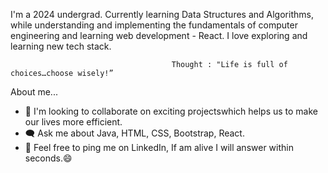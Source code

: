 I'm a 2024 undergrad. Currently learning Data Structures and Algorithms, while understanding and implementing the fundamentals of
computer engineering and learning web development - React. I love exploring and learning new tech stack.

                                        Thought : "Life is full of choices…choose wisely!”

About me...

- 🤝 I'm looking to collaborate on exciting projectswhich helps us to make our lives more efficient.
- 🗨️ Ask me about Java, HTML, CSS, Bootstrap, React.
- 🌱 Feel free to ping me on LinkedIn, If am alive I will answer within seconds.😄

<!---
xujalz/xujalz is a ✨ special ✨ repository because its `README.md` (this file) appears on your GitHub profile.
You can click the Preview link to take a look at your changes.
--->
